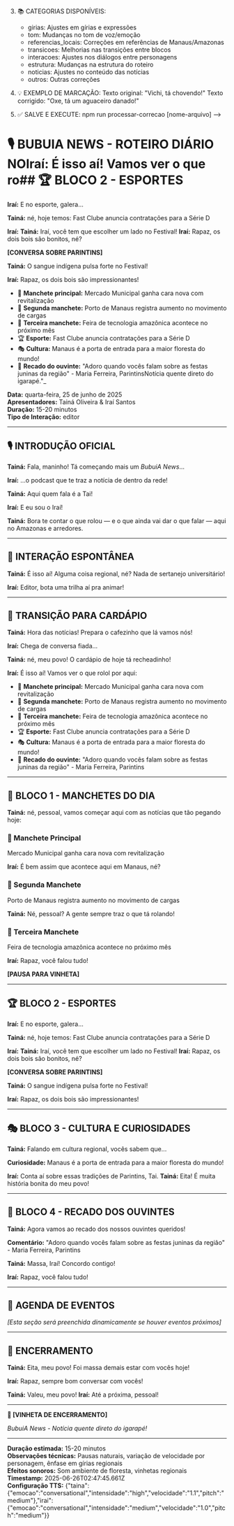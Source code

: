 <!-- =============================================== -->
<!-- ARQUIVO PARA SUAS CORREÇÕES - BUBUIA NEWS -->
<!-- =============================================== -->
<!-- 
INSTRUÇÕES PARA CORREÇÃO:

1. 📝 EDITE O TEXTO ABAIXO conforme necessário
2. 🏷️ MARQUE SUAS CORREÇÕES usando os comentários:
   <!-- CORRIGIDO: [categoria] - [explicação] -->
   
3. 📚 CATEGORIAS DISPONÍVEIS:
   - girias: Ajustes em gírias e expressões
   - tom: Mudanças no tom de voz/emoção
   - referencias_locais: Correções em referências de Manaus/Amazonas
   - transicoes: Melhorias nas transições entre blocos
   - interacoes: Ajustes nos diálogos entre personagens
   - estrutura: Mudanças na estrutura do roteiro
   - noticias: Ajustes no conteúdo das notícias
   - outros: Outras correções

4. 💡 EXEMPLO DE MARCAÇÃO:
   Texto original: "Vichi, tá chovendo!"
   Texto corrigido: "Oxe, tá um aguaceiro danado!" <!-- CORRIGIDO: girias - Tainá usa mais "oxe" que "vichi" -->

5. ✅ SALVE E EXECUTE: npm run processar-correcao [nome-arquivo]
-->

<!-- METADADOS DE REVISÃO -->
<!-- Data: 25/06/2025, 22:47:45 -->
<!-- Episódio: 1 -->
<!-- Nível autonomia atual: 0/10 -->
<!-- Necessita revisão: SIM -->

<!-- ÁREAS DE ATENÇÃO: -->
<!-- ⚠️ REVISÃO COMPLETA: Sistema ainda aprendendo -->

<!-- ================== ROTEIRO ================== -->

# 🎙️ BUBUIA NEWS - ROTEIRO DIÁRIO NO**Iraí:** É isso aí! Vamos ver o que ro## 🏆 BLOCO 2 - ESPORTES

**Iraí:** E no esporte, galera...

**Tainá:** né, hoje temos: Fast Clube anuncia contratações para a Série D

**Iraí:** **Tainá:** Iraí, você tem que escolher um lado no Festival!
**Iraí:** Rapaz, os dois bois são bonitos, né?

**[CONVERSA SOBRE PARINTINS]**

**Tainá:** O sangue indígena pulsa forte no Festival!

**Iraí:** Rapaz, os dois bois são impressionantes!

- 🔴 **Manchete principal:** Mercado Municipal ganha cara nova com revitalização
- 📰 **Segunda manchete:** Porto de Manaus registra aumento no movimento de cargas  
- 📄 **Terceira manchete:** Feira de tecnologia amazônica acontece no próximo mês
- 🏆 **Esporte:** Fast Clube anuncia contratações para a Série D
- 🎭 **Cultura:** Manaus é a porta de entrada para a maior floresta do mundo!
- 💬 **Recado do ouvinte:** "Adoro quando vocês falam sobre as festas juninas da região" - Maria Ferreira, ParintinsNotícia quente direto do igarapé."_

**Data:** quarta-feira, 25 de junho de 2025  
**Apresentadores:** Tainá Oliveira & Iraí Santos  
**Duração:** 15-20 minutos  
**Tipo de Interação:** editor

---

## 🎙️ INTRODUÇÃO OFICIAL

**Tainá:** Fala, maninho! Tá começando mais um *BubuiA News*...

**Iraí:** ...o podcast que te traz a notícia de dentro da rede!

**Tainá:** Aqui quem fala é a Tai!

**Iraí:** E eu sou o Iraí!

**Tainá:** Bora te contar o que rolou — e o que ainda vai dar o que falar — aqui no Amazonas e arredores.

---

## 💬 INTERAÇÃO ESPONTÂNEA

**Tainá:** É isso aí! Alguma coisa regional, né? Nada de sertanejo universitário!

**Iraí:** Editor, bota uma trilha aí pra animar!



---

## 🔄 TRANSIÇÃO PARA CARDÁPIO

**Tainá:** Hora das notícias! Prepara o cafezinho que lá vamos nós!

**Iraí:** Chega de conversa fiada...



**Tainá:** né, meu povo! O cardápio de hoje tá recheadinho!

**Iraí:** É isso aí! Vamos ver o que rolol por aqui:

- 🔴 **Manchete principal:** Mercado Municipal ganha cara nova com revitalização
- 📰 **Segunda manchete:** Porto de Manaus registra aumento no movimento de cargas  
- 📄 **Terceira manchete:** Feira de tecnologia amazônica acontece no próximo mês
- 🏆 **Esporte:** Fast Clube anuncia contratações para a Série D
- 🎭 **Cultura:** Manaus é a porta de entrada para a maior floresta do mundo!
- 💬 **Recado do ouvinte:** "Adoro quando vocês falam sobre as festas juninas da região" - Maria Ferreira, Parintins

---

## 📰 BLOCO 1 - MANCHETES DO DIA

**Tainá:** né, pessoal, vamos começar aqui com as notícias que tão pegando hoje:

### 🔴 Manchete Principal
Mercado Municipal ganha cara nova com revitalização

**Iraí:** É bem assim que acontece aqui em Manaus, né?

### 📰 Segunda Manchete  
Porto de Manaus registra aumento no movimento de cargas

**Tainá:** Né, pessoal? A gente sempre traz o que tá rolando!

### 📄 Terceira Manchete
Feira de tecnologia amazônica acontece no próximo mês

**Iraí:** Rapaz, você falou tudo!

**[PAUSA PARA VINHETA]**

---

## 🏆 BLOCO 2 - ESPORTES

**Iraí:** E no esporte, galera...

**Tainá:** né, hoje temos: Fast Clube anuncia contratações para a Série D

**Iraí:** **Tainá:** Iraí, você tem que escolher um lado no Festival!
**Iraí:** Rapaz, os dois bois são bonitos, né?

**[CONVERSA SOBRE PARINTINS]**

**Tainá:** O sangue indígena pulsa forte no Festival!

**Iraí:** Rapaz, os dois bois são impressionantes!

---

## 🎭 BLOCO 3 - CULTURA E CURIOSIDADES

**Tainá:** Falando em cultura regional, vocês sabem que...

**Curiosidade:** Manaus é a porta de entrada para a maior floresta do mundo!

**Iraí:** Conta aí sobre essas tradições de Parintins, Tai.
**Tainá:** Eita! É muita história bonita do meu povo!

---

## 💬 BLOCO 4 - RECADO DOS OUVINTES

**Tainá:** Agora vamos ao recado dos nossos ouvintes queridos!

**Comentário:** "Adoro quando vocês falam sobre as festas juninas da região" - Maria Ferreira, Parintins

**Tainá:** Massa, Iraí! Concordo contigo!

**Iraí:** Rapaz, você falou tudo!

---

## 📅 AGENDA DE EVENTOS

_[Esta seção será preenchida dinamicamente se houver eventos próximos]_

---

## 🎵 ENCERRAMENTO

**Tainá:** Eita, meu povo! Foi massa demais estar com vocês hoje!

**Iraí:** Rapaz, sempre bom conversar com vocês!

**Tainá:** Valeu, meu povo!
**Iraí:** Até a próxima, pessoal!

---

**🎵 [VINHETA DE ENCERRAMENTO]**

_BubuiA News - Notícia quente direto do igarapé!_

---

<!-- METADADOS TÉCNICOS -->
**Duração estimada:** 15-20 minutos  
**Observações técnicas:** Pausas naturais, variação de velocidade por personagem, ênfase em gírias regionais  
**Efeitos sonoros:** Som ambiente de floresta, vinhetas regionais  
**Timestamp:** 2025-06-26T02:47:45.661Z  
**Configuração TTS:** {"taina":{"emocao":"conversational","intensidade":"high","velocidade":"1.1","pitch":"medium"},"irai":{"emocao":"conversational","intensidade":"medium","velocidade":"1.0","pitch":"medium"}}

<!-- =============================================== -->
<!-- FEEDBACK OPCIONAL: -->
<!-- 
Deixe comentários aqui sobre:
- O que funcionou bem
- O que precisa melhorar
- Sugestões para próximos episódios
-->

<!-- QUALIDADE GERAL (0-10): -->
<!-- PONTOS FORTES: -->
<!-- PONTOS FRACOS: -->
